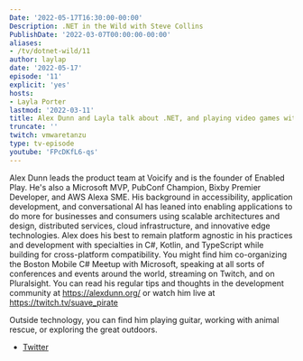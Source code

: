 ```yaml
---
Date: '2022-05-17T16:30:00-00:00'
Description: .NET in the Wild with Steve Collins
PublishDate: '2022-03-07T00:00:00-00:00'
aliases:
- /tv/dotnet-wild/11
author: laylap
date: '2022-05-17'
episode: '11'
explicit: 'yes'
hosts:
- Layla Porter
lastmod: '2022-03-11'
title: Alex Dunn and Layla talk about .NET, and playing video games with your voice!
truncate: ''
twitch: vmwaretanzu
type: tv-episode
youtube: 'FPcDKfL6-qs'
---
```


Alex Dunn leads the product team at Voicify and is the founder of Enabled Play. He's also a Microsoft MVP, PubConf Champion, Bixby Premier Developer, and AWS Alexa SME. His background in accessibility, application development, and conversational AI has leaned into enabling applications to do more for businesses and consumers using scalable architectures and design, distributed services, cloud infrastructure, and innovative edge technologies. Alex does his best to remain platform agnostic in his practices and development with specialties in C#, Kotlin, and TypeScript while building for cross-platform compatibility. You might find him co-organizing the Boston Mobile C# Meetup with Microsoft, speaking at all sorts of conferences and events around the world, streaming on Twitch, and on Pluralsight. You can read his regular tips and thoughts in the development community at https://alexdunn.org/ or watch him live at https://twitch.tv/suave_pirate

Outside technology, you can find him playing guitar, working with animal rescue, or exploring the great outdoors.

- [Twitter](https://twitter.com/suave_pirate)